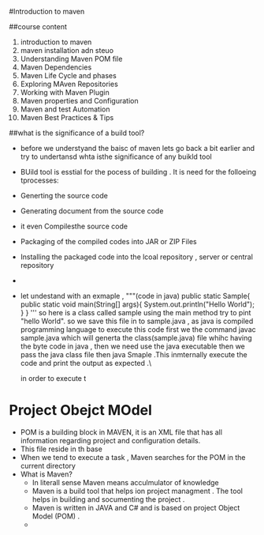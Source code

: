 #Introduction to maven 

##course content 
1. introduction to maven
2. maven installation adn steuo
3. Understanding Maven POM file
4. Maven Dependencies
5. Maven Life Cycle and phases
6. Exploring MAven Repositories
7. Working with Maven Plugin
8. Maven properties and Configuration
9. Maven and test Automation
10. Maven Best Practices & Tips

##what is the significance of a build tool?
- before we understyand the baisc of maven lets go back a bit earlier and try to
  undertansd whta isthe significance of any buikld tool
- BUild tool is esstial for the pocess of building .
It is need for the folloeing tprocesses:
- Generting the source code
- Generating document from the source code
- it even Compilesthe source code
- Packaging of the compiled codes into JAR or ZIP  Files
- Installing the packaged code into the lcoal repository , server or central repository 
-  
- let undestand with an exmaple ,
 """(code in java)
public static Sample{
public static void main(String[] args){
  System.out.println("Hello World");
}
}
 '''
  so here is a class called sample using the main method try to pint "hello World".
  so we save this file in to sample.java , as java is compiled programming language
  to execute this code first we the command javac sample.java which will generta the class(sample.java) file
  whihc having the byte code in java , then we need use the java executable then we pass the java class file
  then java Smaple .This inmternally execute the code and print the output as expected .\

  in order to execute t

# Project Obejct MOdel 
-  POM is a building block in MAVEN, it is an XML file that has all information regarding project and configuration details.
-  This file reside in th base 
-  When we tend to execute a task , Maven searches for the POM in the current directory
-   
  What is Maven?
  - In literall sense Maven means acculmulator of knowledge
  - Maven is a build tool that helps ion project managment .
    The tool helps in building and socumenting the project .
  - Maven is written in JAVA and C# and is based on project Object Model (POM) .
  - 
